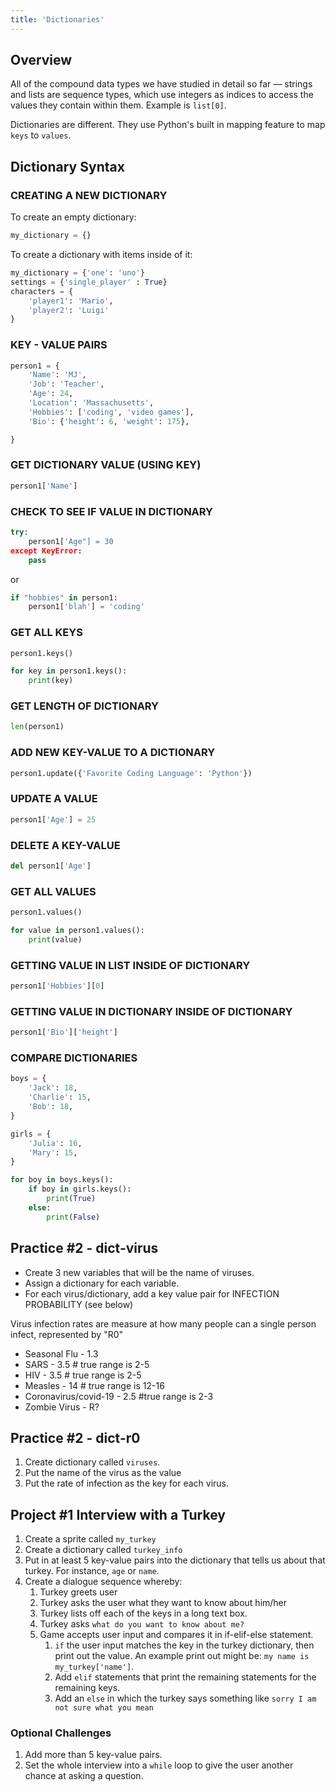```yaml
---
title: 'Dictionaries'
---
```


## Overview
All of the compound data types we have studied in detail so far — strings and lists are sequence types, which use
 integers as indices to access the values they contain within them. Example is `list[0]`.
 
 Dictionaries are different. They use Python's built in mapping feature to map `keys` to `values`.
 
 ## Dictionary Syntax

### CREATING A NEW DICTIONARY
To create an empty dictionary:

```python
my_dictionary = {}
```

To create a dictionary with items inside of it:

```python
my_dictionary = {'one': 'uno'}
settings = {'single_player' : True}
characters = {
    'player1': 'Mario',
    'player2': 'Luigi'
}
```

### KEY - VALUE PAIRS

```python
person1 = {
    'Name': 'MJ',
    'Job': 'Teacher',
    'Age': 24,
    'Location': 'Massachusetts',
    'Hobbies': ['coding', 'video games'],
    'Bio': {'height': 6, 'weight': 175},

}
```
### GET DICTIONARY VALUE (USING KEY)

```python
person1['Name']
```
### CHECK TO SEE IF VALUE IN DICTIONARY

```python
try:
    person1['Age"] = 30
except KeyError:
    pass
```
    
or

```python
if "hobbies" in person1:
    person1['blah'] = 'coding' 
```

### GET ALL KEYS

```python
person1.keys()

for key in person1.keys():
    print(key)
```

### GET LENGTH OF DICTIONARY

```python
len(person1)
```
### ADD NEW KEY-VALUE TO A DICTIONARY

```python
person1.update({'Favorite Coding Language': 'Python'})
```

### UPDATE A VALUE

```python
person1['Age'] = 25
```

### DELETE A KEY-VALUE

```python
del person1['Age']
```

### GET ALL VALUES

```python
person1.values()

for value in person1.values():
    print(value)
```

### GETTING VALUE IN LIST INSIDE OF DICTIONARY

```python
person1['Hobbies'][0]
```

### GETTING VALUE IN DICTIONARY INSIDE OF DICTIONARY

```python
person1['Bio']['height']
```

### COMPARE DICTIONARIES

```python
boys = {
    'Jack': 18,
    'Charlie': 15,
    'Bob': 18,
}

girls = {
    'Julia': 16,
    'Mary': 15,
}

for boy in boys.keys():
    if boy in girls.keys():
        print(True)
    else:
        print(False)
```

## Practice #2 - dict-virus

* Create 3 new variables that will be the name of viruses.
* Assign a dictionary for each variable. 
* For each virus/dictionary, add a key value pair for INFECTION PROBABILITY (see below)

Virus infection rates are measure at how many people can a single person infect, represented by "R0"

* Seasonal Flu - 1.3
* SARS - 3.5 # true range is 2-5 
* HIV - 3.5 # true range is 2-5
* Measles - 14 # true range is 12-16
* Coronavirus/covid-19 - 2.5 #true range is 2-3
* Zombie Virus - R?

## Practice #2 - dict-r0

1. Create dictionary called `viruses`. 
2. Put the name of the virus as the value
3. Put the rate of infection as the key for each virus. 


## Project #1 Interview with a Turkey
1. Create a sprite called `my_turkey`
2. Create a dictionary called `turkey_info`
3. Put in at least 5 key-value pairs into the dictionary that tells us about that turkey. For instance, `age` or `name`.
4. Create a dialogue sequence whereby:
    1. Turkey greets user
    2. Turkey asks the user what they want to know about him/her
    3. Turkey lists off each of the keys in a long text box.
    4. Turkey asks `what do you want to know about me?`
    4. Game accepts user input and compares it in if-elif-else statement.
        1. `if` the user input matches the key in the turkey dictionary, then print out the value. An
         example print out might be: `my name is my_turkey['name']`.
        2. Add `elif` statements that print the remaining statements for the remaining keys.
        2. Add an `else` in which the turkey says something like `sorry I am not sure what you mean`

### Optional Challenges

1. Add more than 5 key-value pairs.
2. Set the whole interview into a `while` loop to give the user another chance at asking a question.
